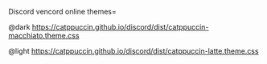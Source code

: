 Discord vencord online themes=

@dark https://catppuccin.github.io/discord/dist/catppuccin-macchiato.theme.css

@light https://catppuccin.github.io/discord/dist/catppuccin-latte.theme.css
